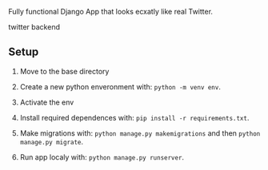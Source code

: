 
Fully functional Django App that looks ecxatly like real Twitter.

twitter backend

## Setup

1. Move to the base directory

2. Create a new python enveronment with: ```python -m venv env```.

3. Activate the env

4. Install required dependences with: ```pip install -r requirements.txt```.

5. Make migrations with: ```python manage.py makemigrations``` and then ```python manage.py migrate```.

6. Run app localy with: ```python manage.py runserver```.

